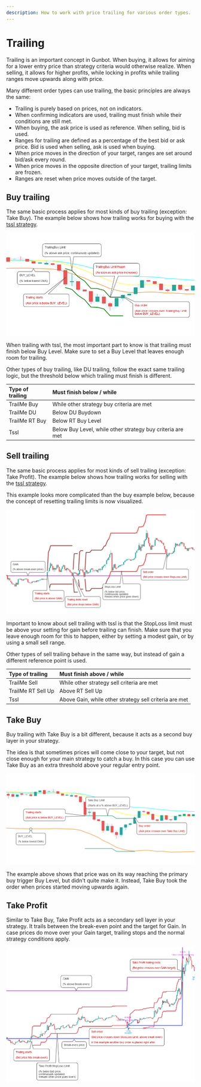 ```yaml
---
description: How to work with price trailing for various order types.
---
```


# Trailing

Trailing is an important concept in Gunbot. When buying, it allows for aiming for a lower entry price than strategy criteria would otherwise realize. When selling, it allows for higher profits, while locking in profits while trailing ranges move upwards along with price.

Many different order types can use trailing, the basic principles are always the same:

* Trailing is purely based on prices, not on indicators. 
* When confirming indicators are used, trailing must finish while their conditions are still met.
* When buying, the ask price is used as reference. When selling, bid is used.
* Ranges for trailing are defined as a percentage of the best bid or ask price. Bid is used when selling, ask is used when buying.
* When price moves in the direction of your target, ranges are set around bid/ask every round.
* When price moves in the opposite direction of your target, trailing limits are frozen.
* Ranges are reset when price moves outside of the target.

## Buy trailing

The same basic process applies for most kinds of buy trailing \(exception: Take Buy\). The example below shows how trailing works for buying with the [tssl strategy](../../trading-strategy-options/regular-strategies-spot-trading/tssl-trailing-stop-stop-limit.md).

![](../../.gitbook/assets/image%20%2846%29.png)

When trailing with tssl, the most important part to know is that trailing must finish below Buy Level. Make sure to set a Buy Level that leaves enough room for trailing.

Other types of buy trailing, like DU trailing, follow the exact same trailing logic, but the threshold below which trailing must finish is different.

| Type of trailing | Must finish below / while |
| :--- | :--- |
| TrailMe Buy | While other strategy buy criteria are met |
| TrailMe DU | Below DU Buydown |
| TrailMe RT Buy | Below RT Buy Level |
| Tssl | Below Buy Level, while other strategy buy criteria are met |

## Sell trailing

The same basic process applies for most kinds of sell trailing \(exception: Take Profit\). The example below shows how trailing works for selling with the [tssl strategy](../../trading-strategy-options/regular-strategies-spot-trading/tssl-trailing-stop-stop-limit.md).

This example looks more complicated than the buy example below, because the concept of resetting trailing limits is now visualized.

![](../../.gitbook/assets/image%20%285%29.png)

Important to know about sell trailing with tssl is that the StopLoss limit must be above your setting for gain before trailing can finish. Make sure that you leave enough room for this to happen, either by setting a modest gain, or by using a small sell range.

Other types of sell trailing behave in the same way, but instead of gain a different reference point is used.

| Type of trailing | Must finish above / while |
| :--- | :--- |
| TrailMe Sell | While other strategy sell criteria are met |
| TrailMe RT Sell Up | Above RT Sell Up |
| Tssl | Above Gain, while other strategy sell criteria are met |

## Take Buy

Buy trailing with Take Buy is a bit different, because it acts as a second buy layer in your strategy.

The idea is that sometimes prices will come close to your target, but not close enough for your main strategy to catch a buy. In this case you can use Take Buy as an extra threshold above your regular entry point.

![](../../.gitbook/assets/image%20%2839%29.png)

The example above shows that price was on its way reaching the primary buy trigger Buy Level, but didn't quite make it. Instead, Take Buy took the order when prices started moving upwards again.

## Take Profit

Similar to Take Buy, Take Profit acts as a secondary sell layer in your strategy. It trails between the break-even point and the target for Gain. In case prices do move over your Gain target, trailing stops and the normal strategy conditions apply.

![](../../.gitbook/assets/image%20%2850%29.png)

